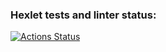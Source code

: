 ### Hexlet tests and linter status:
[![Actions Status](https://github.com/g1smat/frontend-project-44/actions/workflows/hexlet-check.yml/badge.svg)](https://github.com/g1smat/frontend-project-44/actions)